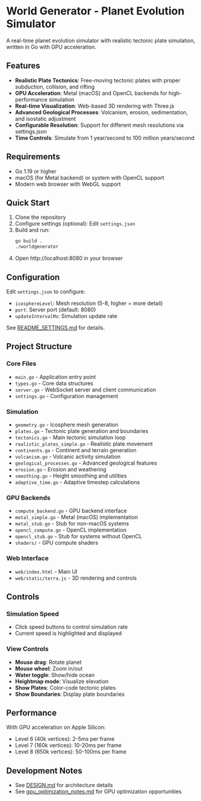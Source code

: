 # World Generator - Planet Evolution Simulator

A real-time planet evolution simulator with realistic tectonic plate simulation, written in Go with GPU acceleration.

## Features

- **Realistic Plate Tectonics**: Free-moving tectonic plates with proper subduction, collision, and rifting
- **GPU Acceleration**: Metal (macOS) and OpenCL backends for high-performance simulation
- **Real-time Visualization**: Web-based 3D rendering with Three.js
- **Advanced Geological Processes**: Volcanism, erosion, sedimentation, and isostatic adjustment
- **Configurable Resolution**: Support for different mesh resolutions via settings.json
- **Time Controls**: Simulate from 1 year/second to 100 million years/second

## Requirements

- Go 1.19 or higher
- macOS (for Metal backend) or system with OpenCL support
- Modern web browser with WebGL support

## Quick Start

1. Clone the repository
2. Configure settings (optional): Edit `settings.json`
3. Build and run:
   ```bash
   go build .
   ./worldgenerator
   ```
4. Open http://localhost:8080 in your browser

## Configuration

Edit `settings.json` to configure:
- `icosphereLevel`: Mesh resolution (5-8, higher = more detail)
- `port`: Server port (default: 8080)
- `updateIntervalMs`: Simulation update rate

See [README_SETTINGS.md](README_SETTINGS.md) for details.

## Project Structure

### Core Files
- `main.go` - Application entry point
- `types.go` - Core data structures
- `server.go` - WebSocket server and client communication
- `settings.go` - Configuration management

### Simulation
- `geometry.go` - Icosphere mesh generation
- `plates.go` - Tectonic plate generation and boundaries
- `tectonics.go` - Main tectonic simulation loop
- `realistic_plates_simple.go` - Realistic plate movement
- `continents.go` - Continent and terrain generation
- `volcanism.go` - Volcanic activity simulation
- `geological_processes.go` - Advanced geological features
- `erosion.go` - Erosion and weathering
- `smoothing.go` - Height smoothing and utilities
- `adaptive_time.go` - Adaptive timestep calculations

### GPU Backends
- `compute_backend.go` - GPU backend interface
- `metal_simple.go` - Metal (macOS) implementation
- `metal_stub.go` - Stub for non-macOS systems
- `opencl_compute.go` - OpenCL implementation
- `opencl_stub.go` - Stub for systems without OpenCL
- `shaders/` - GPU compute shaders

### Web Interface
- `web/index.html` - Main UI
- `web/static/terra.js` - 3D rendering and controls

## Controls

### Simulation Speed
- Click speed buttons to control simulation rate
- Current speed is highlighted and displayed

### View Controls
- **Mouse drag**: Rotate planet
- **Mouse wheel**: Zoom in/out
- **Water toggle**: Show/hide ocean
- **Heightmap mode**: Visualize elevation
- **Show Plates**: Color-code tectonic plates
- **Show Boundaries**: Display plate boundaries

## Performance

With GPU acceleration on Apple Silicon:
- Level 6 (40k vertices): 2-5ms per frame
- Level 7 (160k vertices): 10-20ms per frame
- Level 8 (650k vertices): 50-100ms per frame

## Development Notes

- See [DESIGN.md](DESIGN.md) for architecture details
- See [gpu_optimization_notes.md](gpu_optimization_notes.md) for GPU optimization opportunities